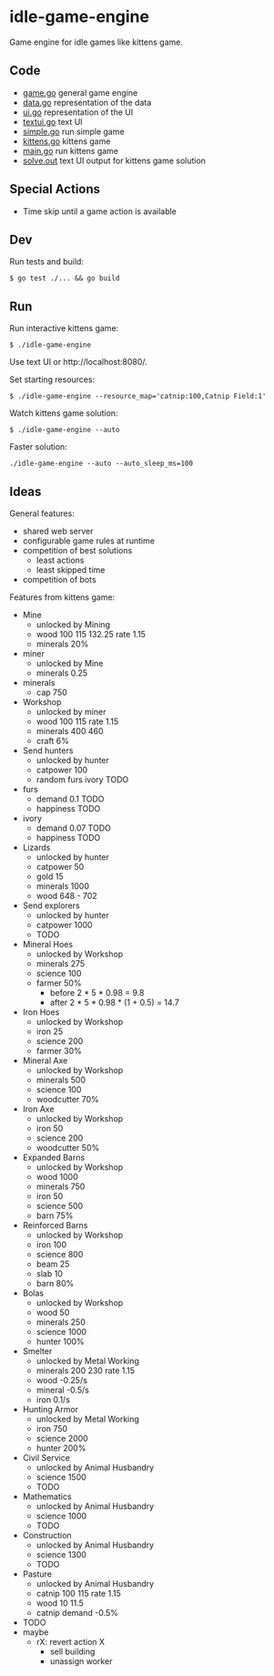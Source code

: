 # idle-game-engine

Game engine for idle games like kittens game.

## Code

- [game.go](game/game.go) general game engine
- [data.go](data/data.go) representation of the data
- [ui.go](ui/ui.go) representation of the UI
- [textui.go](textui/textui.go) text UI
- [simple.go](examples/simple/simple.go) run simple game
- [kittens.go](kittens/kittens.go) kittens game
- [main.go](main.go) run kittens game
- [solve.out](kittens/testdata/solve.out) text UI output for kittens game solution

## Special Actions

- Time skip until a game action is available

## Dev

Run tests and build:

```
$ go test ./... && go build
```

## Run

Run interactive kittens game:

```
$ ./idle-game-engine
```

Use text UI or http://localhost:8080/.

Set starting resources:

```
$ ./idle-game-engine --resource_map='catnip:100,Catnip Field:1'
```

Watch kittens game solution:

```
$ ./idle-game-engine --auto
```

Faster solution:

```
./idle-game-engine --auto --auto_sleep_ms=100
```

## Ideas

General features:

- shared web server
- configurable game rules at runtime
- competition of best solutions
  - least actions 
  - least skipped time
- competition of bots

Features from kittens game:

- Mine
  - unlocked by Mining
  - wood 100 115 132.25 rate 1.15
  - minerals 20%
- miner
  - unlocked by Mine
  - minerals 0.25
- minerals
  - cap 750
- Workshop
  - unlocked by miner
  - wood 100 115 rate 1.15
  - minerals 400 460
  - craft 6%
- Send hunters
  - unlocked by hunter
  - catpower 100
  - random furs ivory TODO
- furs
  - demand 0.1 TODO
  - happiness TODO
- ivory
  - demand 0.07 TODO
  - happiness TODO
- Lizards
  - unlocked by hunter
  - catpower 50
  - gold 15
  - minerals 1000
  - wood 648 - 702
- Send explorers
  - unlocked by hunter
  - catpower 1000
  - TODO
- Mineral Hoes
  - unlocked by Workshop
  - minerals 275
  - science 100
  - farmer 50%
    - before 2 * 5 * 0.98 = 9.8
    - after 2 * 5 * 0.98 * (1 + 0.5) = 14.7
- Iron Hoes
  - unlocked by Workshop
  - iron 25
  - science 200
  - farmer 30%
- Mineral Axe
  - unlocked by Workshop
  - minerals 500
  - science 100
  - woodcutter 70%
- Iron Axe
  - unlocked by Workshop
  - iron 50
  - science 200
  - woodcutter 50%
- Expanded Barns
  - unlocked by Workshop
  - wood 1000
  - minerals 750
  - iron 50
  - science 500
  - barn 75%
- Reinforced Barns
  - unlocked by Workshop
  - iron 100
  - science 800
  - beam 25
  - slab 10
  - barn 80%
- Bolas
  - unlocked by Workshop
  - wood 50
  - minerals 250
  - science 1000
  - hunter 100%
- Smelter
  - unlocked by Metal Working
  - minerals 200 230 rate 1.15
  - wood -0.25/s
  - mineral -0.5/s
  - iron 0.1/s
- Hunting Armor
  - unlocked by Metal Working
  - iron 750
  - science 2000
  - hunter 200%
- Civil Service
  - unlocked by Animal Husbandry
  - science 1500
  - TODO
- Mathematics
  - unlocked by Animal Husbandry
  - science 1000
  - TODO
- Construction
  - unlocked by Animal Husbandry
  - science 1300
  - TODO
- Pasture
  - unlocked by Animal Husbandry
  - catnip 100 115 rate 1.15
  - wood 10 11.5
  - catnip demand -0.5%
- TODO
- maybe
  - rX: revert action X
    - sell building
    - unassign worker
